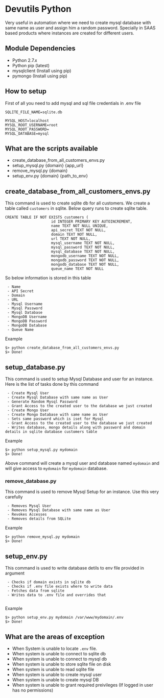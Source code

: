 # Devutils Python
Very useful in automation where we need to create mysql database with same name as user and assign him a random password. Specially in SAAS based products where instances are created for different users.

## Module Dependencies
- Python 2.7.x
- Python pip (latest)
- mysqlclient (Install using pip)
- pymongo (Install using pip)

## How to setup
First of all you need to add mysql and sql file credentials in .env file

```
SQLITE_FILE_NAME=sqlite.db

MYSQL_HOST=localhost
MYSQL_ROOT_USERNAME=root
MYSQL_ROOT_PASSWORD=
MYSQL_DATABASE=mysql
```

## What are the scripts available
 - create_database_from_all_customers_envs.py
 - setup_mysql.py {domain} {app_url}
 - remove_mysql.py {domain}
 - setup_env.py {domain} {path_to_env}

## create\_database\_from_all\_customers\_envs.py
This command is used to create sqlite db for all customers. We create a table called `customers` in sqlite. Below query runs to create sqlite table.

```
CREATE TABLE IF NOT EXISTS customers (
                     id INTEGER PRIMARY KEY AUTOINCREMENT,
                     name TEXT NOT NULL UNIQUE,
                     api_secret TEXT NOT NULL,
                     domain TEXT NOT NULL,
                     url TEXT NOT NULL,
                     mysql_username TEXT NOT NULL,
                     mysql_password TEXT NOT NULL,
                     mysql_database TEXT NOT NULL,
                     mongodb_username TEXT NOT NULL,
                     mongodb_password TEXT NOT NULL,
                     mongodb_database TEXT NOT NULL,
                     queue_name TEXT NOT NULL
```

So below information is stored in this table

```
 - Name
 - API Secret
 - Domain
 - URL
 - Mysql Username
 - Mysql Password
 - Mysql Database
 - MongoDB Username
 - MongoDB Password
 - MongoDB Database
 - Queue Name
```

Example

```
$> python create_database_from_all_customers_envs.py
$> Done!
```


## setup_database.py
 
This command is used to setup Mysql Database and user for an instance. Here is the list of tasks done by this command

```
 - Create Mysql User
 - Create Mysql Database with same name as User
 - Generate Random Mysql Password
 - Grant Access to the created user to the database we just created
 - Create Mongo User
 - Create Mongo Database with same name as User
 - Sets same password which is iset for Mysql
 - Grant Access to the created user to the database we just created
 - Writes database, mongo details along with password and domain details in sqlite database customers table
```

Example

```
$> python setup_mysql.py mydomain
$> Done!
```

Above command will create a mysql user and database named `mydomain` and will give access to `mydomain` for `mydomain` database.

### remove_database.py
This command is used to remove Mysql Setup for an instance. Use this very carefully
```
 - Removes Mysql User
 - Removes Mysql Database with same name as User
 - Revokes Accesses
 - Removes details from SQLite
```

Example

```
$> python remove_mysql.py mydomain
$> Done!
```

## setup_env.py
This command is used to write database detils to env file provided in argument

```
 - Checks if domain exists in sqlite db 
 - Checks if .env file exists where to write data
 - Fetches data from sqlite
 - Writes data to .env file and overrides that
 
```

Example

```
$> python setup_env.py mydomain /var/www/mydomain/.env
$> Done!
```

## What are the areas of exception
 - When System is unable to locate `.env` file.
 - When system is unable to connect to sqlite db
 - When system is unable to connect to mysql db
 - When system is unable to store sqlite file on disk
 - When system is unable to read sqlite file
 - When system is unable to create mysql user
 - When system is unable to create mysql DB
 - When system is unable to grant required preivileges (If logged in user has no permissions)
